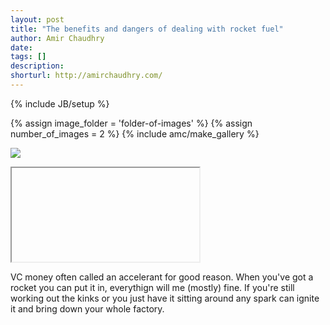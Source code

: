 ```yaml
---
layout: post
title: "The benefits and dangers of dealing with rocket fuel"
author: Amir Chaudhry
date: 
tags: []
description:
shorturl: http://amirchaudhry.com/
---
```

{% include JB/setup %}

{% assign image_folder = 'folder-of-images' %}
{% assign number_of_images = 2 %}
{% include amc/make_gallery %}

<a href="#"><img class="center" src="#"></a>

&#x20; <iframe>lipsum</iframe>


VC money often called an accelerant for good reason.  When you've got a rocket you can put it in, everythign will me (mostly) fine.  If you're still working out the kinks or you just have it sitting around any spark can ignite it and bring down your whole factory.